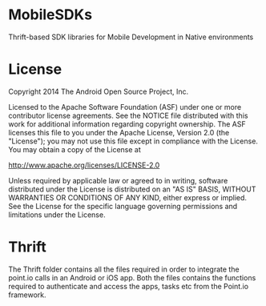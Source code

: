 # MobileSDKs
Thrift-based SDK libraries for Mobile Development in Native environments

# License

Copyright 2014 The Android Open Source Project, Inc.

Licensed to the Apache Software Foundation (ASF) under one or more contributor license agreements. See the NOTICE file distributed with this work for additional information regarding copyright ownership. The ASF licenses this file to you under the Apache License, Version 2.0 (the "License"); you may not use this file except in compliance with the License. You may obtain a copy of the License at

http://www.apache.org/licenses/LICENSE-2.0

Unless required by applicable law or agreed to in writing, software distributed under the License is distributed on an "AS IS" BASIS, WITHOUT WARRANTIES OR CONDITIONS OF ANY KIND, either express or implied. See the License for the specific language governing permissions and limitations under the License.

# Thrift 
The Thrift folder contains all the files required in order to integrate the point.io calls in an Android or iOS app. 
Both the files contains the functions required to authenticate and access the apps, tasks etc from the Point.io framework.